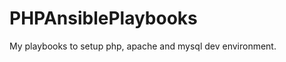 PHPAnsiblePlaybooks
===================

My playbooks to setup php, apache and mysql dev environment.